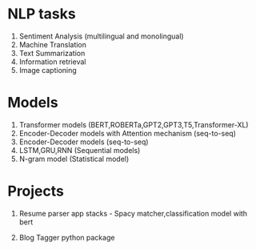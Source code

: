 # NLP tasks

1. Sentiment Analysis (multilingual and monolingual)
2. Machine Translation
3. Text Summarization
4. Information retrieval
5. Image captioning


# Models

1. Transformer models (BERT,ROBERTa,GPT2,GPT3,T5,Transformer-XL)
2. Encoder-Decoder models with Attention mechanism (seq-to-seq)
3. Encoder-Decoder models (seq-to-seq)
4. LSTM,GRU,RNN (Sequential models)
5. N-gram model (Statistical model)


# Projects

1. Resume parser app 
  stacks - Spacy matcher,classification model with bert 

2. Blog Tagger python package
   
